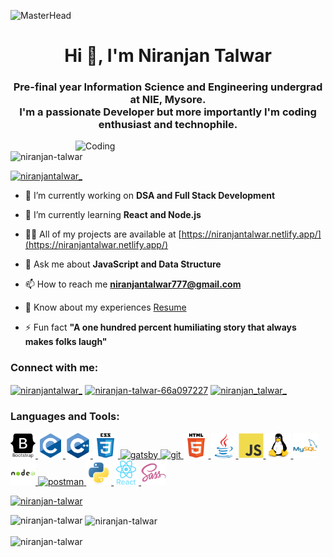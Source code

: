 ![MasterHead](https://i.pinimg.com/originals/2f/f4/28/2ff428006f3ade5f10beac69372062ab.gif)
<h1 align="center">Hi 👋, I'm Niranjan Talwar</h1>
<h3 align="center">Pre-final year Information Science and Engineering undergrad at NIE, Mysore.<br>I'm a passionate Developer but more importantly I'm coding enthusiast and technophile.</h3>
<img align="right" alt="Coding" width="400" src="https://www.wingstechsolutions.com/wp-content/uploads/2022/03/full-stack-development.gif">

<p align="left"> <img src="https://komarev.com/ghpvc/?username=niranjan-talwar&label=Profile%20views&color=0e75b6&style=flat" alt="niranjan-talwar" /> </p>

<p align="left"> <a href="https://twitter.com/niranjantalwar_" target="blank"><img src="https://img.shields.io/twitter/follow/niranjantalwar_?logo=twitter&style=for-the-badge" alt="niranjantalwar_" /></a> </p>

- 🔭 I’m currently working on **DSA and Full Stack Development**

- 🌱 I’m currently learning **React and Node.js**

- 👨‍💻 All of my projects are available at [https://niranjantalwar.netlify.app/](https://niranjantalwar.netlify.app/)

- 💬 Ask me about **JavaScript and Data Structure**

- 📫 How to reach me **niranjantalwar777@gmail.com**

- 📄 Know about my experiences [Resume](https://drive.google.com/file/d/1-pBTUVQFFoqg6JU5SFAMGx0gdtWYG5ke/view?usp=drive_link)

- ⚡ Fun fact **"A one hundred percent humiliating story that always makes folks laugh"**

<h3 align="left">Connect with me:</h3>
<p align="left">
<a href="https://twitter.com/niranjantalwar_" target="blank"><img align="center" src="https://raw.githubusercontent.com/rahuldkjain/github-profile-readme-generator/master/src/images/icons/Social/twitter.svg" alt="niranjantalwar_" height="30" width="40" /></a>
<a href="https://linkedin.com/in/niranjan-talwar-66a097227" target="blank"><img align="center" src="https://raw.githubusercontent.com/rahuldkjain/github-profile-readme-generator/master/src/images/icons/Social/linked-in-alt.svg" alt="niranjan-talwar-66a097227" height="30" width="40" /></a>
<a href="https://instagram.com/niranjan_talwar_" target="blank"><img align="center" src="https://raw.githubusercontent.com/rahuldkjain/github-profile-readme-generator/master/src/images/icons/Social/instagram.svg" alt="niranjan_talwar_" height="30" width="40" /></a>
</p>

<h3 align="left">Languages and Tools:</h3>
<p align="left"> <a href="https://getbootstrap.com" target="_blank" rel="noreferrer"> <img src="https://raw.githubusercontent.com/devicons/devicon/master/icons/bootstrap/bootstrap-plain-wordmark.svg" alt="bootstrap" width="40" height="40"/> </a> <a href="https://www.cprogramming.com/" target="_blank" rel="noreferrer"> <img src="https://raw.githubusercontent.com/devicons/devicon/master/icons/c/c-original.svg" alt="c" width="40" height="40"/> </a> <a href="https://www.w3schools.com/cpp/" target="_blank" rel="noreferrer"> <img src="https://raw.githubusercontent.com/devicons/devicon/master/icons/cplusplus/cplusplus-original.svg" alt="cplusplus" width="40" height="40"/> </a> <a href="https://www.w3schools.com/css/" target="_blank" rel="noreferrer"> <img src="https://raw.githubusercontent.com/devicons/devicon/master/icons/css3/css3-original-wordmark.svg" alt="css3" width="40" height="40"/> </a> <a href="https://www.gatsbyjs.com/" target="_blank" rel="noreferrer"> <img src="https://www.vectorlogo.zone/logos/gatsbyjs/gatsbyjs-icon.svg" alt="gatsby" width="40" height="40"/> </a> <a href="https://git-scm.com/" target="_blank" rel="noreferrer"> <img src="https://www.vectorlogo.zone/logos/git-scm/git-scm-icon.svg" alt="git" width="40" height="40"/> </a> <a href="https://www.w3.org/html/" target="_blank" rel="noreferrer"> <img src="https://raw.githubusercontent.com/devicons/devicon/master/icons/html5/html5-original-wordmark.svg" alt="html5" width="40" height="40"/> </a> <a href="https://www.java.com" target="_blank" rel="noreferrer"> <img src="https://raw.githubusercontent.com/devicons/devicon/master/icons/java/java-original.svg" alt="java" width="40" height="40"/> </a> <a href="https://developer.mozilla.org/en-US/docs/Web/JavaScript" target="_blank" rel="noreferrer"> <img src="https://raw.githubusercontent.com/devicons/devicon/master/icons/javascript/javascript-original.svg" alt="javascript" width="40" height="40"/> </a> <a href="https://www.linux.org/" target="_blank" rel="noreferrer"> <img src="https://raw.githubusercontent.com/devicons/devicon/master/icons/linux/linux-original.svg" alt="linux" width="40" height="40"/> </a> <a href="https://www.mysql.com/" target="_blank" rel="noreferrer"> <img src="https://raw.githubusercontent.com/devicons/devicon/master/icons/mysql/mysql-original-wordmark.svg" alt="mysql" width="40" height="40"/> </a> <a href="https://nodejs.org" target="_blank" rel="noreferrer"> <img src="https://raw.githubusercontent.com/devicons/devicon/master/icons/nodejs/nodejs-original-wordmark.svg" alt="nodejs" width="40" height="40"/> </a> <a href="https://postman.com" target="_blank" rel="noreferrer"> <img src="https://www.vectorlogo.zone/logos/getpostman/getpostman-icon.svg" alt="postman" width="40" height="40"/> </a> <a href="https://www.python.org" target="_blank" rel="noreferrer"> <img src="https://raw.githubusercontent.com/devicons/devicon/master/icons/python/python-original.svg" alt="python" width="40" height="40"/> </a> <a href="https://reactjs.org/" target="_blank" rel="noreferrer"> <img src="https://raw.githubusercontent.com/devicons/devicon/master/icons/react/react-original-wordmark.svg" alt="react" width="40" height="40"/> </a> <a href="https://sass-lang.com" target="_blank" rel="noreferrer"> <img src="https://raw.githubusercontent.com/devicons/devicon/master/icons/sass/sass-original.svg" alt="sass" width="40" height="40"/> </a> </p>

<p align="left"> <a href="https://github.com/ryo-ma/github-profile-trophy"><img src="https://github-profile-trophy.vercel.app/?username=niranjan-talwar" alt="niranjan-talwar" /></a> </p>

<p><img align="left" src="https://github-readme-stats.vercel.app/api/top-langs?username=niranjan-talwar&show_icons=true&locale=en&layout=compact" alt="niranjan-talwar" /></p>

<p>&nbsp;<img align="center" src="https://github-readme-stats.vercel.app/api?username=niranjan-talwar&show_icons=true&locale=en" alt="niranjan-talwar" /></p>

<p><img align="center" src="https://github-readme-streak-stats.herokuapp.com/?user=niranjan-talwar&" alt="niranjan-talwar" /></p>





